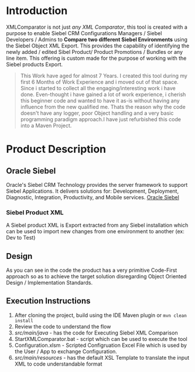 # Introduction
XMLComparator is not just *any XML Comparator*, this tool is created with a purpose to enable Siebel CRM Configurations Managers / Siebel Developers / Admins to **Compare two different Siebel Environments** using the Siebel Object XML Export. This provides the capability of identifying the newly added / edited Sibel Product/ Product Promotions / Bundles or any line item. This offering is custom made for the purpose of working with the Siebel products Export.

> This Work have aged for almost 7 Years. I created this tool during my first 6 Months of Work Experience and i moved out of that space. Since i started to collect all the engaging/interesting work i have done. Even-thought i have gained a lot of work experience, i cherish this beginner code and wanted to have it as-is without having any influence from the new qualified me. Thats the reason why the code doesn't have any logger, poor Object handling and a very basic programming paradigm approach.I have just refurbished this code into a Maven Project.


# Product Description
## Oracle Siebel
Oracle's Siebel CRM Technology provides the server framework to support Siebel Applications. It delivers solutions for: Development, Deployment, Diagnostic, Integration, Productivity, and Mobile services. [Oracle Siebel](https://www.oracle.com/cx/siebel/) 

### Siebel Product XML
A Siebel product XML is Export extracted from any Siebel installation which can be used to import new changes from one environment to another (ex: Dev to Test)

## Design
As you can see in the code the product has a very primitive Code-First approach so as to achieve the target solution disregarding Object Oriented Design / Implementation Standards.

## Execution Instructions
1. After cloning the project, build using the IDE Maven plugin or `mvn clean install`
2. Review the code to understand the flow
3. _src/main/java_ - has the code for Executing Siebel XML Comparison 
4. StartXMLComparator.bat - script which can be used to execute the tool
5. Configuration.xlsm - Scripted Configruation Excel File which is used by the User / App to exchange Configuration.
6. _src/main/resources_ - has the default XSL Template to translate the input XML to code understandable format
